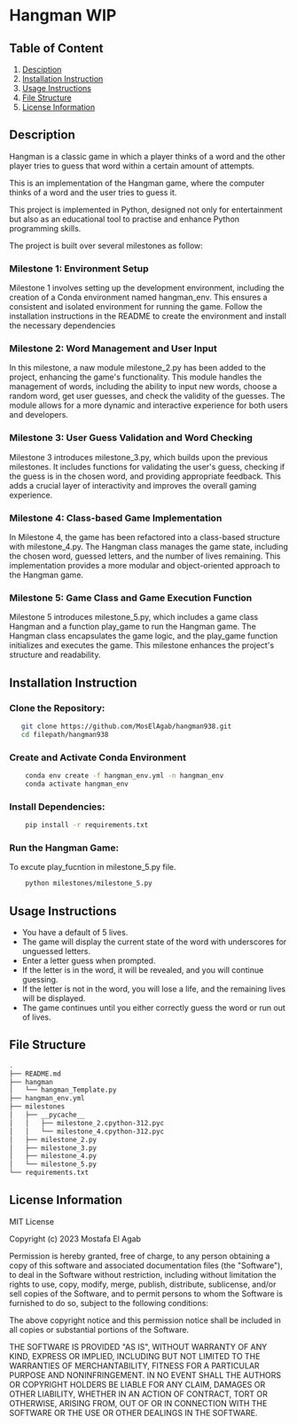 # Hangman WIP

## Table of Content 
1. [Desciption](#description)
1. [Installation Instruction](#installation-instruction)
1. [Usage Instructions](#usage-instructions)
1. [File Structure](#file-structure)
1. [License Information](#license-information)


## Description
Hangman is a classic game in which a player thinks of a word and the other player tries to guess that word within a certain amount of attempts.

This is an implementation of the Hangman game, where the computer thinks of a word and the user tries to guess it.

This project is implemented in Python, designed not only for entertainment but also as an educational tool to practise and enhance Python programming skills.

The project is built over several milestones as follow:

### Milestone 1: Environment Setup

Milestone 1 involves setting up the development environment, including the creation of a Conda environment named hangman_env. This ensures a consistent and isolated environment for running the game. Follow the installation instructions in the README to create the environment and install the necessary dependencies

### Milestone 2: Word Management and User Input

In this milestone, a naw module milestone_2.py has been added to the project, enhancing the game's functionality. This module handles the management of words, including the ability to input new words, choose a random word, get user guesses, and check the validity of the guesses. The module allows for a more dynamic and interactive experience for both users and developers.

### Milestone 3:  User Guess Validation and Word Checking

Milestone 3 introduces milestone_3.py, which builds upon the previous milestones. It includes functions for validating the user's guess, checking if the guess is in the chosen word, and providing appropriate feedback. This adds a crucial layer of interactivity and improves the overall gaming experience.

### Milestone 4:  Class-based Game Implementation

In Milestone 4, the game has been refactored into a class-based structure with milestone_4.py. The Hangman class manages the game state, including the chosen word, guessed letters, and the number of lives remaining. This implementation provides a more modular and object-oriented approach to the Hangman game.

### Milestone 5:  Game Class and Game Execution Function

Milestone 5 introduces milestone_5.py, which includes a game class Hangman and a function play_game to run the Hangman game. The Hangman class encapsulates the game logic, and the play_game function initializes and executes the game. This milestone enhances the project's structure and readability.

## Installation Instruction

### **Clone the Repository:**

```bash
   git clone https://github.com/MosElAgab/hangman938.git
   cd filepath/hangman938
```
### **Create and Activate Conda Environment**

```bash
    conda env create -f hangman_env.yml -n hangman_env
    conda activate hangman_env
```
### **Install Dependencies:**
```bash
    pip install -r requirements.txt
```
### **Run the Hangman Game:**
To excute play_fucntion in milestone_5.py file.
```bash
    python milestones/milestone_5.py
```

## Usage Instructions

- You have a default of 5 lives.
- The game will display the current state of the word with underscores for unguessed letters.
- Enter a letter guess when prompted.
- If the letter is in the word, it will be revealed, and you will continue guessing.
- If the letter is not in the word, you will lose a life, and the remaining lives will be displayed.
- The game continues until you either correctly guess the word or run out of lives.


## File Structure
```bash
.
├── README.md
├── hangman
│   └── hangman_Template.py
├── hangman_env.yml
├── milestones
│   ├── __pycache__
│   │   ├── milestone_2.cpython-312.pyc
│   │   └── milestone_4.cpython-312.pyc
│   ├── milestone_2.py
│   ├── milestone_3.py
│   ├── milestone_4.py
│   └── milestone_5.py
└── requirements.txt
```

## License Information
MIT License

Copyright (c) 2023 Mostafa El Agab

Permission is hereby granted, free of charge, to any person obtaining a copy
of this software and associated documentation files (the "Software"), to deal
in the Software without restriction, including without limitation the rights
to use, copy, modify, merge, publish, distribute, sublicense, and/or sell
copies of the Software, and to permit persons to whom the Software is
furnished to do so, subject to the following conditions:

The above copyright notice and this permission notice shall be included in all
copies or substantial portions of the Software.

THE SOFTWARE IS PROVIDED "AS IS", WITHOUT WARRANTY OF ANY KIND, EXPRESS OR
IMPLIED, INCLUDING BUT NOT LIMITED TO THE WARRANTIES OF MERCHANTABILITY,
FITNESS FOR A PARTICULAR PURPOSE AND NONINFRINGEMENT. IN NO EVENT SHALL THE
AUTHORS OR COPYRIGHT HOLDERS BE LIABLE FOR ANY CLAIM, DAMAGES OR OTHER
LIABILITY, WHETHER IN AN ACTION OF CONTRACT, TORT OR OTHERWISE, ARISING FROM,
OUT OF OR IN CONNECTION WITH THE SOFTWARE OR THE USE OR OTHER DEALINGS IN THE
SOFTWARE.
